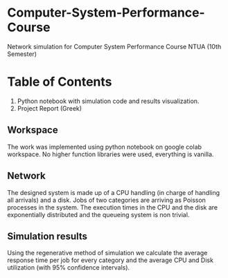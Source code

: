 # Computer-System-Performance-Course
Network simulation for Computer System Performance Course NTUA (10th Semester)

# Table of Contents
1. Python notebook with simulation code and results visualization.
2. Project Report (Greek)

## Workspace
The work was implemented using python notebook on google colab workspace. No higher function libraries were used, everything is vanilla.

## Network
The designed system is made up of a CPU handling (in charge of handling all arrivals) and a disk. Jobs of two categories are arriving as Poisson processes in the system. The execution times in the CPU and the disk are exponentially distributed and the queueing system is non trivial.

## Simulation results
Using the regenerative method of simulation we calculate the average response time per job for every category and the average CPU and Disk utilization (with 95% confidence intervals).
